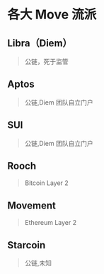 # 各大 Move 流派


## Libra（Diem）
> 公链，死于监管

## Aptos
> 公链,Diem 团队自立门户

## SUI
> 公链,Diem 团队自立门户

## Rooch
> Bitcoin Layer 2

## Movement
> Ethereum Layer 2

## Starcoin
> 公链,未知


